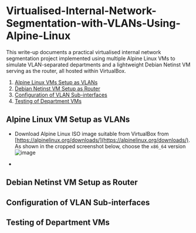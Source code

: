 # Virtualised-Internal-Network-Segmentation-with-VLANs-Using-Alpine-Linux

This write-up documents a practical virtualised internal network segmentation project implemented using multiple Alpine Linux VMs to simulate VLAN-separated departments and a lightweight Debian Netinst VM serving as the router, all hosted within VirtualBox.



1. [Alpine Linux VMs Setup as VLANs](#alpine-linux-vm-setup-as-vlans)
2. [Debian Netinst VM Setup as Router](#debian-netinst-vm-setup-as-router)
3. [Configuration of VLAN Sub-interfaces](#configuration-of-vlan-sub-interfaces)
4. [Testing of Department VMs](#testing-of-department-vms)


## Alpine Linux VM Setup as VLANs
- Download Alpine Linux ISO image suitable from VirtualBox from [https://alpinelinux.org/downloads/](https://alpinelinux.org/downloads/). As shown in the cropped screenshot below, choose the `x86_64` version <br />
  ![image](https://github.com/user-attachments/assets/aa2f8840-cefb-4e96-b6b4-982b33ff4f6e)

- 

  


## Debian Netinst VM Setup as Router



## Configuration of VLAN Sub-interfaces



## Testing of Department VMs

